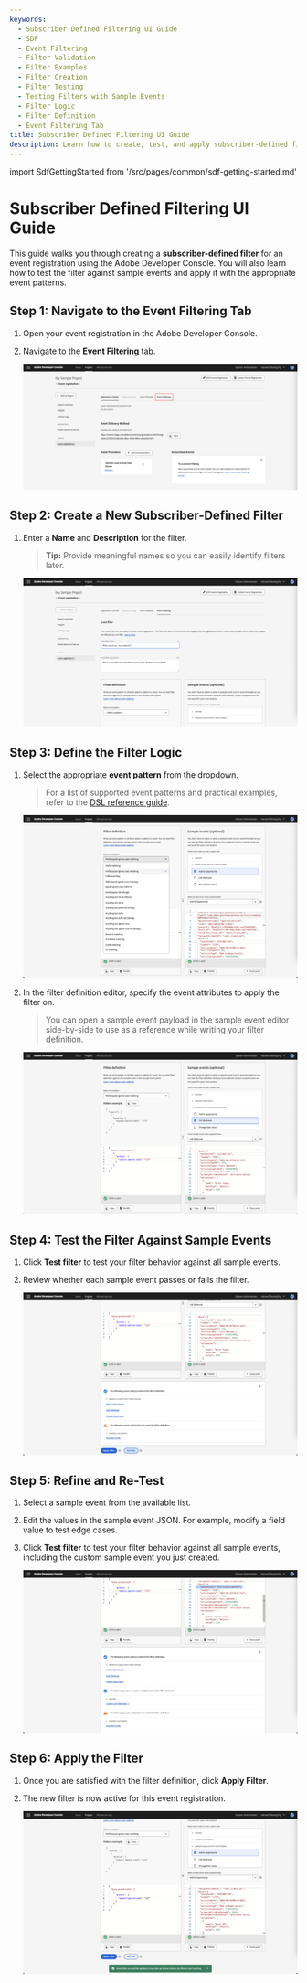 ```yaml
---
keywords:
  - Subscriber Defined Filtering UI Guide
  - SDF
  - Event Filtering
  - Filter Validation
  - Filter Examples
  - Filter Creation
  - Filter Testing
  - Testing Filters with Sample Events
  - Filter Logic
  - Filter Definition
  - Event Filtering Tab
title: Subscriber Defined Filtering UI Guide
description: Learn how to create, test, and apply subscriber-defined filters for event registrations using the Adobe Developer Console UI.
---
```


import SdfGettingStarted from '/src/pages/common/sdf-getting-started.md'

# Subscriber Defined Filtering UI Guide

This guide walks you through creating a **subscriber-defined filter** for an event registration using the Adobe Developer Console. You will also learn how to test the filter against sample events and apply it with the appropriate event patterns.

<SdfGettingStarted/>

## Step 1: Navigate to the Event Filtering Tab

1. Open your event registration in the Adobe Developer Console.
2. Navigate to the **Event Filtering** tab.

   ![Event Filtering Tab](../img/subsriber_defined_filtering/sf_event_filtering_tab.png)

## Step 2: Create a New Subscriber-Defined Filter

1. Enter a **Name** and **Description** for the filter.
   > **Tip:** Provide meaningful names so you can easily identify filters later.

   ![Add name and description for your subscriber filter](../img/subsriber_defined_filtering/sf_create_filter_add_name_and_description.png)

## Step 3: Define the Filter Logic

1. Select the appropriate **event pattern** from the dropdown.
   >For a list of supported event patterns and practical examples, refer to the [DSL reference guide](./dsl.md).

   ![Add name and description for your subscriber filter](../img/subsriber_defined_filtering/sf_event_patterns.png)

2. In the filter definition editor, specify the event attributes to apply the filter on.
   >You can open a sample event payload in the sample event editor side-by-side to use as a reference while writing your filter definition.

   ![Create your JSON filter definition](../img/subsriber_defined_filtering/sf_create_filter_definition.png)

## Step 4: Test the Filter Against Sample Events

1. Click **Test filter** to test your filter behavior against all sample events.
2. Review whether each sample event passes or fails the filter.

   ![Test your filter against sample events](../img/subsriber_defined_filtering/sf_test_filter.png)

## Step 5: Refine and Re-Test

1. Select a sample event from the available list.
2. Edit the values in the sample event JSON. For example, modify a field value to test edge cases.
3. Click **Test filter** to test your filter behavior against all sample events, including the custom sample event you just created.

   ![Test your filter against custom sample events](../img/subsriber_defined_filtering/sf_test_against_custom_sample_event.png)

## Step 6: Apply the Filter

1. Once you are satisfied with the filter definition, click **Apply Filter**.
2. The new filter is now active for this event registration.

   ![Apply filter](../img/subsriber_defined_filtering/sf_apply_filter.png)